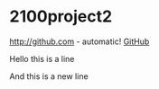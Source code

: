 # 2100project2

http://github.com - automatic!
[GitHub](http://github.com)

Hello this is a line 

And this is a new line
